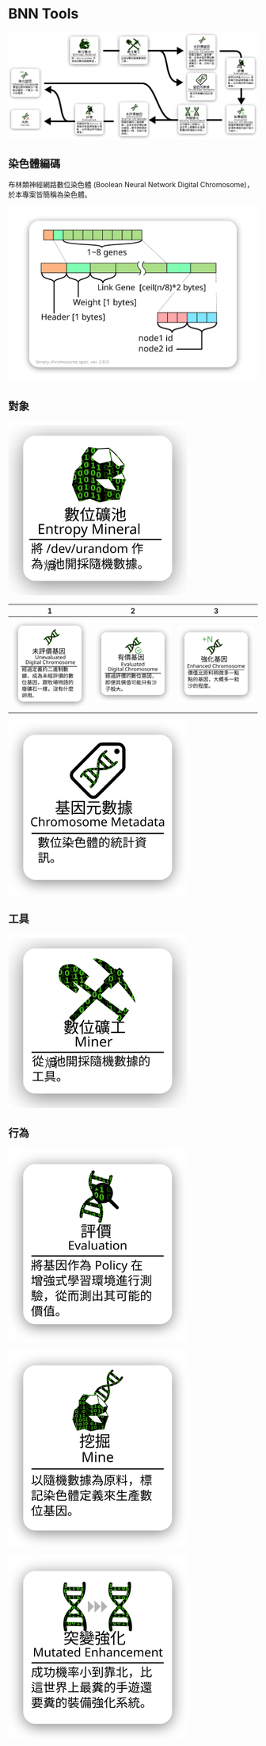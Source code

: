 # BNN Tools

![](./img/process-flow.png)

## 染色體編碼

布林類神經網路數位染色體 (Boolean Neural Network Digital Chromosome)，於本專案皆簡稱為染色體。

![](./img/bnn-chromosome-spec.svg)

## 對象

![](./img/subject/Entropy_Mineral.svg)

| 1 | 2 | 3 |
| :---------------------------------------------------: | :-------------------------------------------------: | :----------------------------------------: |
| ![](./img/subject/Unevaluated_Digital_Chromosome.svg) | ![](./img/subject/Evaluated_Digital_Chromosome.svg) | ![](./img/subject/Enhanced_Chromosome.svg) |

![](./img/subject/Chromosome_Metadata.svg)

## 工具

![](./img/tools/Miner.svg)


## 行為

![](./img/actions/Evaluation.svg)

![](./img/actions/Mine.svg)

![](./img/actions/Mutated_Enhancement.svg)

